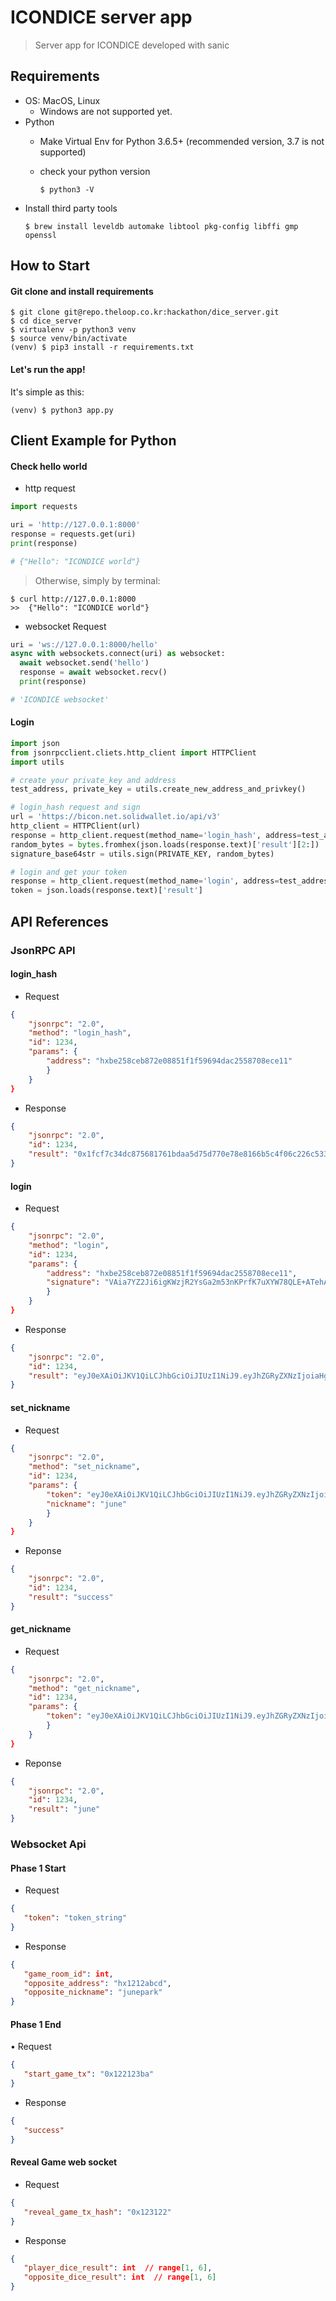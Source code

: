 # ICONDICE server app

> Server app for ICONDICE developed with sanic

## Requirements
* OS: MacOS, Linux
  - Windows are not supported yet.
* Python
  - Make Virtual Env for Python 3.6.5+ (recommended version, 3.7 is not supported)
  - check your python version

    ```
    $ python3 -V
    ```
* Install third party tools
  ```
  $ brew install leveldb automake libtool pkg-config libffi gmp openssl
  ```


## How to Start

#### Git clone and install requirements

```
$ git clone git@repo.theloop.co.kr:hackathon/dice_server.git
$ cd dice_server
$ virtualenv -p python3 venv
$ source venv/bin/activate
(venv) $ pip3 install -r requirements.txt
```

#### Let's run the app!
It's simple as this:

```
(venv) $ python3 app.py
```

## Client Example for Python

#### Check hello world

* http request

```python
import requests

uri = 'http://127.0.0.1:8000'
response = requests.get(uri)
print(response)

# {"Hello": "ICONDICE world"}
```

> Otherwise, simply by terminal:
  
```
$ curl http://127.0.0.1:8000
>>  {"Hello": "ICONDICE world"}
```

* websocket Request

```python
uri = 'ws://127.0.0.1:8000/hello'
async with websockets.connect(uri) as websocket:
  await websocket.send('hello')
  response = await websocket.recv()
  print(response)

# 'ICONDICE websocket'
```

#### Login

```python
import json
from jsonrpcclient.cliets.http_client import HTTPClient
import utils

# create your private_key and address
test_address, private_key = utils.create_new_address_and_privkey()

# login_hash request and sign
url = 'https://bicon.net.solidwallet.io/api/v3'
http_client = HTTPClient(url)
response = http_client.request(method_name='login_hash', address=test_address)
random_bytes = bytes.fromhex(json.loads(response.text)['result'][2:])
signature_base64str = utils.sign(PRIVATE_KEY, random_bytes)

# login and get your token
response = http_client.request(method_name='login', address=test_address, signature=signature_base64str)
token = json.loads(response.text)['result']
```


## API References

### JsonRPC API

####  login_hash

* Request

```json
{
    "jsonrpc": "2.0",
    "method": "login_hash",
    "id": 1234,
    "params": {
        "address": "hxbe258ceb872e08851f1f59694dac2558708ece11"
        }
    }
}
```

* Response

```json
{
    "jsonrpc": "2.0",
    "id": 1234,
    "result": "0x1fcf7c34dc875681761bdaa5d75d770e78e8166b5c4f06c226c53300cbe85f57" // random hash to sign
}
```


#### login

* Request

```json
{
    "jsonrpc": "2.0",
    "method": "login",
    "id": 1234,
    "params": {
        "address": "hxbe258ceb872e08851f1f59694dac2558708ece11",
        "signature": "VAia7YZ2Ji6igKWzjR2YsGa2m53nKPrfK7uXYW78QLE+ATehAVZPC40szvAiA6NEU5gCYB4c4qaQzqDh2ugcHgA="  // signed by address's private. base64 encoded
        }
    }
}
```

* Response

```json
{
    "jsonrpc": "2.0",
    "id": 1234,
    "result": "eyJ0eXAiOiJKV1QiLCJhbGciOiJIUzI1NiJ9.eyJhZGRyZXNzIjoiaHg3YjQxMjBmNzRjOTNiNDhmZWQ1OTljM2NiMjJlOGRmOWRlY2RiZThlIn0.X9sR6yIBvOvw7T8wBtUQGRT_CAJWXWgsKzDShH2MYFY" # a jwt token.
}
```

#### set_nickname

* Request

```json
{
    "jsonrpc": "2.0",
    "method": "set_nickname",
    "id": 1234,
    "params": {
        "token": "eyJ0eXAiOiJKV1QiLCJhbGciOiJIUzI1NiJ9.eyJhZGRyZXNzIjoiaHg3YjQxMjBmNzRjOTNiNDhmZWQ1OTljM2NiMjJlOGRmOWRlY2RiZThlIn0.X9sR6yIBvOvw7T8wBtUQGRT_CAJWXWgsKzDShH2MYFY",
        "nickname": "june"
        }
    }
}
```

* Reponse

```json
{
    "jsonrpc": "2.0",
    "id": 1234,
    "result": "success"
}
```

#### get_nickname

* Request

```json
{
    "jsonrpc": "2.0",
    "method": "get_nickname",
    "id": 1234,
    "params": {
        "token": "eyJ0eXAiOiJKV1QiLCJhbGciOiJIUzI1NiJ9.eyJhZGRyZXNzIjoiaHg3YjQxMjBmNzRjOTNiNDhmZWQ1OTljM2NiMjJlOGRmOWRlY2RiZThlIn0.X9sR6yIBvOvw7T8wBtUQGRT_CAJWXWgsKzDShH2MYFY"
        }
    }
}
```

* Reponse

```json
{
    "jsonrpc": "2.0",
    "id": 1234,
    "result": "june"
}
```

### Websocket Api

#### Phase 1 Start

* Request

```json
{
   "token": "token_string"
}
```

* Response

```json
{
   "game_room_id": int,
   "opposite_address": "hx1212abcd",
   "opposite_nickname": "junepark"
}
```

#### Phase 1 End

• Request

```json
{
   "start_game_tx": "0x122123ba"
}
```

* Response

```json
{
   "success"
}
```

#### Reveal Game web socket

* Request

```json
{
   "reveal_game_tx_hash": "0x123122"
}
```

* Response

```json
{
   "player_dice_result": int  // range[1, 6],
   "opposite_dice_result": int  // range[1, 6]
}
```
